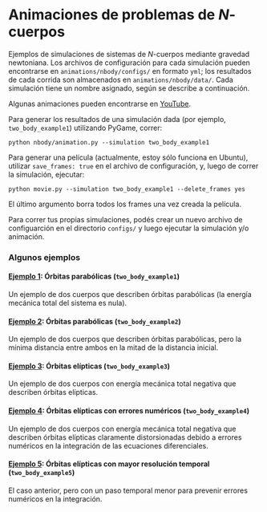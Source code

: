 # Animaciones de problemas de $N$-cuerpos

Ejemplos de simulaciones de sistemas de $N$-cuerpos mediante gravedad newtoniana. Los archivos de configuración para cada simulación pueden encontrarse en `animations/nbody/configs/` en formato `yml`; los resultados de cada corrida son almacenados en `animations/nbody/data/`. Cada simulación tiene un nombre asignado, según se describe a continuación.

Algunas animaciones pueden encontrarse en [YouTube](https://www.youtube.com/fgiza/videos).

Para generar los resultados de una simulación dada (por ejemplo, `two_body_example1`) utilizando PyGame, correr:

```
python nbody/animation.py --simulation two_body_example1
```

Para generar una película (actualmente, estoy sólo funciona en Ubuntu), utilizar `save_frames: true` en el archivo de configuración, y, luego de correr la simulación, ejecutar:

```
python movie.py --simulation two_body_example1 --delete_frames yes
```

El último argumento borra todos los frames una vez creada la película.

Para correr tus propias simulaciones, podés crear un nuevo archivo de configuarción en el directorio `configs/` y luego ejecutar la simulación y/o animación.

### Algunos ejemplos

#### [Ejemplo 1](https://youtu.be/I3U7MGbQIdA): Órbitas parabólicas (`two_body_example1`)

Un ejemplo de dos cuerpos que describen órbitas parabólicas (la energía mecánica total del sistema es nula).

#### [Ejemplo 2](https://youtu.be/8C-GpehjkiU): Órbitas parabólicas (`two_body_example2`)

Un ejemplo de dos cuerpos que describen órbitas parabólicas, pero la mínima distancia entre ambos en la mitad de la distancia inicial.

#### [Ejemplo 3](https://youtu.be/itIvMWKCWQ0): Órbitas elípticas (`two_body_example3`)

Un ejemplo de dos cuerpos con energía mecánica total negativa que describen órbitas elípticas.

#### [Ejemplo 4](https://youtu.be/DUorm2F3x1w): Órbitas elípticas con errores numéricos (`two_body_example4`)

Un ejemplo de dos cuerpos con energía mecánica total negativa que describen órbitas elípticas claramente distorsionadas debido a errores numéricos en la integración de las ecuaciones diferenciales.

#### [Ejemplo 5](https://youtu.be/Qin4mXVgOFM): Órbitas elípticas con mayor resolución temporal (`two_body_example5`)

El caso anterior, pero con un paso temporal menor para prevenir errores numéricos en la integración.
